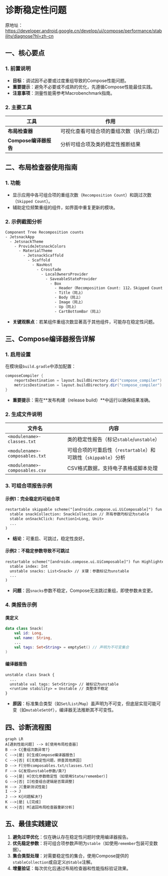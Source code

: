 
# 诊断稳定性问题

原地址：<https://developer.android.google.cn/develop/ui/compose/performance/stability/diagnose?hl=zh-cn>

## 一、核心要点

### 1. 前置说明

- **目标**：调试因不必要或过度重组导致的Compose性能问题。
- **重要提示**：避免不必要或不成熟的优化，先遵循Compose性能最佳实践。
- **注意事项**：测量性能需参考Macrobenchmark指南。

### 2. 主要工具

|工具|作用|
|----|----|
|**布局检查器**|可视化查看可组合项的重组次数（执行/跳过）|
|**Compose编译器报告**|分析可组合项及类的稳定性推断结果|

## 二、布局检查器使用指南

### 1. 功能

- 显示应用中各可组合项的重组次数（`Recomposition Count`）和跳过次数（`Skipped Count`）。
- 辅助定位频繁重组的组件，如界面中重复更新的模块。

### 2. 示例截图分析

```txt
Component Tree Recomposition counts
- JetsnackApp
  - JetsnackTheme
    - ProvideJetsnackColors
      - MaterialTheme
        - JetsnackScaffold
          - Scaffold
            - NavHost
              - Crossfade
                - LocalOwnersProvider
                  - SaveableStateProvider
                    - Box
                      - Header（Recomposition Count: 112，Skipped Count: 112）
                      - Title（同上）
                      - Body（同上）
                      - Image（同上）
                      - Up（同上）
                      - CartBottomBar（同上）
```

- **关键观察点**：若某组件重组次数显著高于其他组件，可能存在稳定性问题。

## 三、Compose编译器报告详解

### 1. 启用设置

在模块级`build.gradle`中添加配置：

```gradle
composeCompiler {
    reportsDestination = layout.buildDirectory.dir("compose_compiler") // 报告输出目录
    metricsDestination = layout.buildDirectory.dir("compose_compiler") // 指标输出目录
}
```

- **重要提示**：需在**发布构建（release build）**中运行以确保结果准确。

### 2. 生成文件说明

|文件名|内容|
|----|----|
|`<modulename>-classes.txt`|类的稳定性报告（标记`stable`/`unstable`）|
|`<modulename>-composables.txt`|可组合项的可重启性（`restartable`）和可跳性（`skippable`）分析|
|`<modulename>-composables.csv`|CSV格式数据，支持电子表格或脚本处理|

### 3. 可组合项报告示例

#### 示例1：完全稳定的可组合项

```txt
restartable skippable scheme("[androidx.compose.ui.UiComposable]") fun SnackCollection(
  stable snackCollection: SnackCollection // 所有参数均标记为stable
  stable onSnackClick: Function1<Long, Unit>
  ...
)
```

- **结论**：可重启、可跳过，稳定性良好。

#### 示例2：不稳定参数导致不可跳过

```txt
restartable scheme("[androidx.compose.ui.UiComposable]") fun HighlightedSnacks(
  stable index: Int
  unstable snacks: List<Snack> // 关键：参数标记为unstable
  ...
)
```

- **问题**：因`snacks`参数不稳定，Compose无法跳过重组，即使参数未变更。

### 4. 类报告示例

#### 类定义

```kotlin
data class Snack(
    val id: Long,
    val name: String,
    ...
    val tags: Set<String> = emptySet() // 声明为不可变集合
)
```

#### 编译器报告

```txt
unstable class Snack {
  ...
  unstable val tags: Set<String> // 被标记为unstable
  <runtime stability> = Unstable // 类整体不稳定
}
```

- **原因**：标准集合类型（如`Set`/`List`/`Map`）虽声明为不可变，但底层实现可能可变（如`mutableSetOf`），编译器无法推断其不可变性。

## 四、诊断流程图

```mermaid
graph LR
A[遇到性能问题] --> B[使用布局检查器]
B --> C{重组次数异常?}
C -->|是| D[生成Compose编译器报告]
C -->|否| E[无稳定性问题，排查其他原因]
D --> F[分析composables.txt/classes.txt]
F --> G{发现unstable参数/类?}
G -->|是| H[优化参数稳定性（如使用State/remember）]
G -->|否| I[检查组合逻辑是否需调整]
H --> J[重新测试性能]
I --> J
J --> K{问题解决?}
K -->|是| L[完成]
K -->|否| M[返回布局检查器重新分析]
```

## 五、最佳实践建议

1. **避免过早优化**：仅在确认存在稳定性问题时使用编译器报告。
2. **优先稳定参数**：将可组合项参数声明为`stable`（如使用`remember`包装可变数据）。
3. **集合类型处理**：对需要稳定性的集合，使用Compose提供的`stableCollection`或自定义`@Stable`注解。
4. **增量验证**：每次优化后通过布局检查器和性能指标验证效果。
